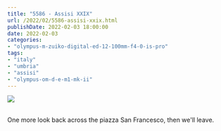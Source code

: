 ```yaml
---
title: "5586 - Assisi XXIX"
url: /2022/02/5586-assisi-xxix.html
publishDate: 2022-02-03 18:00:00
date: 2022-02-03
categories:
- "olympus-m-zuiko-digital-ed-12-100mm-f4-0-is-pro"
tags:
- "italy"
- "umbria"
- "assisi"
- "olympus-om-d-e-m1-mk-ii"
---
```

<div class="container">
<div class="center"><a target="_blank" href="https://d25zfm9zpd7gm5.cloudfront.net/1200x1200/2019/20190903_130201_lr.jpg"><img class="webfeedsFeaturedVisual" src="https://d25zfm9zpd7gm5.cloudfront.net/0600x0600/2019/20190903_130201_lr.jpg" /></a></div>
</div>
<br />

One more look back across the piazza San Francesco, then
we'll leave.
